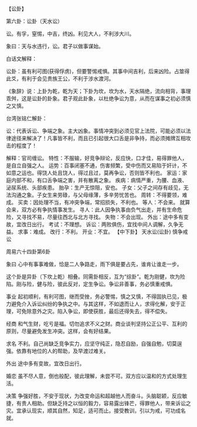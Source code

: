 【讼卦】

第六卦：讼卦（天水讼）

讼。有孚，窒惕，中吉，终凶。利见大人，不利涉大川。

象曰：天与水违行，讼。君子以做事谋始。

白话文解释：

讼卦：虽有利可图(获得俘虏)，但要警惕戒惧。其事中间吉利，后来凶险。占筮得此爻，有利于会见贵族王公，不利于涉水渡河。

《象辞》说：上卦为乾，乾为天；下卦为坎，坎为水，天水隔绝，流向相背，事理乖舛，这是讼卦的卦象。君子观此卦象，以杜绝争讼为意，从而在谋事之初必须慎之又慎。

台湾张铭仁解卦：

讼：代表诉讼、争端之象。主大凶象。事情冲突到必须见官上法院，可能必须以法律途径来解决了！凡事皆不利，而且已引起很大口舌是非争持，而必须摊牌互相攻击的程度了！

解释：官司缠讼。
特性：不服输，好竞争辩论，反应快，口才佳，易得罪他人，是自立自强之人。
运势：百事闭塞不通，伤害频繁，受中伤而又易陷于奸计，不如意之运也。得饶人处且饶人，得过且过，莫再争讼，否则皆不利也。
家运：家庭内部不和，有口舌争端之害，并有散离之象。
疾病：病情严重，为腰、血液、泌尿系统、头部疾患。
胎孕：生产无惊阻，安也。
子女：父子之间存有歧见，无法沟通之象。子女生来劳碌，与父母缘薄，多辛劳忧苦也。
周转：不得要领，难成。
买卖：因处理不当，有冲突争端，常招损失，不利也。
等人：不会来。 就算会来，双方必有争执情事发生。
寻人：此人因争执事由负气出走，并有生命危险，又寻找不易，尽量往西北与北方寻找。
失物：不会出现。
外出：途中多有变故，宜改日出行。
考试：不理想。
诉讼：两败俱伤，宜找中间人调解，久争无益。
求事：难成。
改行：不利。
开业：不宜。
【中下卦】 天水讼(讼卦) 慎争戒讼

周易六十四卦第6卦

象曰 心中有事事难做，恰是二人争路走，雨下俱是要占先，谁肯让谁走一步。

这个卦是异卦（下坎上乾）相叠。同需卦相反，互为“综卦”。乾为刚健，坎为险陷。刚与险，健与险，彼此反对，定生争讼。争讼非善事，务必慎重戒惧。

事业 起初顺利，有利可图，继而受挫，务必警惕，慎之又慎，不得固执已见，极力避免介入诉讼纠纷的争执之中。与其这样，不如退而让人，求得化解，安于正理，可免除意外之灾。陷入争讼，即使获胜，最后还得失去，得不偿失。

经商 和气生财，吃亏是福。切勿追求不义之财。商业谈判坚持公正公平、互利的原则，尽量避免发生冲突。这样，会有好结果。

求名 不利。自己尚缺乏竞争实力，应坚守纯正，隐忍自励，自强自勉，切莫逞强。依靠有地位的人的帮助，及早渡过难关。

外出 途中多有变故，宜改日出行。

婚恋 虽不尽人意，倒也般配，彼此理解，未尝不可。双方应以温和的方式处理生活。

决策 争强好胜，不安于现状，为改变命运和超越他人而奋斗。头脑聪颖，反应敏捷，有贵人相助。但缺乏持之以恒的毅力，容易露出锋芒，得罪他人，带来诉讼之灾。宜承认现实，顺其自然，知足，适可而止。接受教训，引以为戒，可功成名就。
